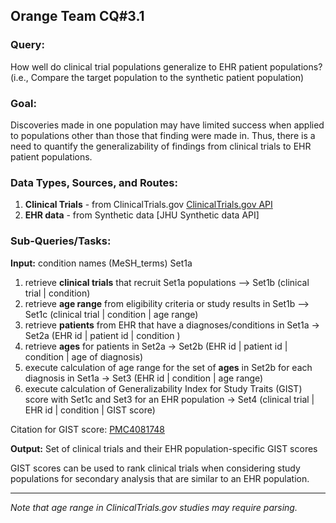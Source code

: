 ## Orange Team CQ#3.1

### Query: 
How well do clinical trial populations generalize to EHR patient populations? (i.e., Compare the target population to the synthetic patient population)
  
### Goal:
Discoveries made in one population may have limited success when applied to populations other than those that finding were made in. Thus, there is a need to quantify the generalizability of findings from clinical trials to EHR patient populations.
  
### Data Types, Sources, and Routes:
1. **Clinical Trials** - from ClinicalTrials.gov [ClinicalTrials.gov API](https://aact-prod.herokuapp.com/connect)
2. **EHR data** - from Synthetic data [JHU Synthetic data API]
  
### Sub-Queries/Tasks:
**Input:** condition names (MeSH_terms) Set1a 

1. retrieve **clinical trials** that recruit Set1a populations --> Set1b (clinical trial | condition)
2. retrieve **age range** from eligibility criteria or study results in Set1b --> Set1c (clinical trial | condition | age range)
3. retrieve **patients** from EHR that have a diagnoses/conditions in Set1a -> Set2a (EHR id | patient id | condition )
4. retrieve **ages** for patients in Set2a -> Set2b (EHR id | patient id | condition | age of diagnosis)
5. execute calculation of age range for the set of **ages** in Set2b for each diagnosis in Set1a -> Set3 (EHR id | condition | age range)
6. execute calculation of Generalizability Index for Study Traits (GIST) score with Set1c and Set3 for an EHR population -> Set4 (clinical trial | EHR id | condition | GIST score)

Citation for GIST score: [PMC4081748](https://www.ncbi.nlm.nih.gov/pmc/articles/PMC4081748)

**Output:** Set of clinical trials and their EHR population-specific GIST scores
  
GIST scores can be used to rank clinical trials when considering study populations for secondary analysis that are similar to an EHR population.

--------

*Note that age range in ClinicalTrials.gov studies may require parsing.*
